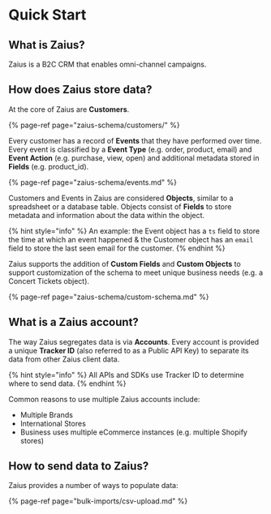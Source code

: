 # Quick Start

## What is Zaius?

Zaius is a B2C CRM that enables omni-channel campaigns.

## How does Zaius store data?

At the core of Zaius are **Customers**. 

{% page-ref page="zaius-schema/customers/" %}

Every customer has a record of **Events** that they have performed over time. Every event is classified by a **Event Type** \(e.g. order, product, email\) and **Event Action** \(e.g. purchase, view, open\) and additional metadata stored in **Fields** \(e.g. product\_id\). 

{% page-ref page="zaius-schema/events.md" %}

Customers and Events in Zaius are considered **Objects**, similar to a spreadsheet or a database table. Objects consist of **Fields** to store metadata and information about the data within the object. 

{% hint style="info" %}
An example: the Event object has a `ts` field to store the time at which an event happened & the Customer object has an `email` field to store the last seen email for the customer.
{% endhint %}

Zaius supports the addition of **Custom Fields** and **Custom Objects** to support customization of the schema to meet unique business needs \(e.g. a Concert Tickets object\).

{% page-ref page="zaius-schema/custom-schema.md" %}

## What is a Zaius account?

The way Zaius segregates data is via **Accounts**. Every account is provided a unique **Tracker ID** \(also referred to as a Public API Key\) to separate its data from other Zaius client data.

{% hint style="info" %}
 All APIs and SDKs use Tracker ID to determine where to send data.
{% endhint %}

Common reasons to use multiple Zaius accounts include:

* Multiple Brands
* International Stores
* Business uses multiple eCommerce instances \(e.g. multiple Shopify stores\)

## How to send data to Zaius?

Zaius provides a number of ways to populate data: 

{% page-ref page="bulk-imports/csv-upload.md" %}

